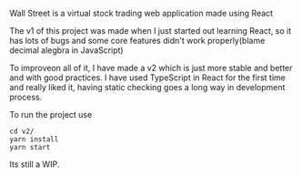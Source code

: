 Wall Street is a virtual stock trading web application made using React

The v1 of this project was made when I just started out learning React, so it has lots of bugs and some core features didn't work properly(blame decimal alegbra in JavaScript)

To improveon all of it, I have made a v2 which is just more stable and better and with good practices. I have used TypeScript in React for the first time and really liked it, having static checking goes a long way in development process.

To run the project use

```
cd v2/
yarn install
yarn start
```

Its still a WIP.